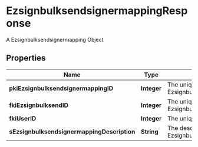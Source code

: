 

# EzsignbulksendsignermappingResponse

A Ezsignbulksendsignermapping Object

## Properties

| Name | Type | Description | Notes |
|------------ | ------------- | ------------- | -------------|
|**pkiEzsignbulksendsignermappingID** | **Integer** | The unique ID of the Ezsignbulksendsignermapping |  |
|**fkiEzsignbulksendID** | **Integer** | The unique ID of the Ezsignbulksend |  |
|**fkiUserID** | **Integer** | The unique ID of the User |  [optional] |
|**sEzsignbulksendsignermappingDescription** | **String** | The description of the Ezsignbulksendsignermapping |  |



